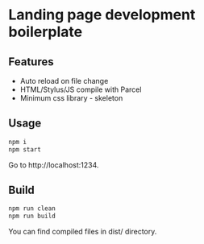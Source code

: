 # Landing page development boilerplate

## Features

* Auto reload on file change
* HTML/Stylus/JS compile with Parcel
* Minimum css library - skeleton

## Usage

```sh
npm i
npm start
```

Go to http://localhost:1234.

## Build

```sh
npm run clean
npm run build
```

You can find compiled files in dist/ directory.
